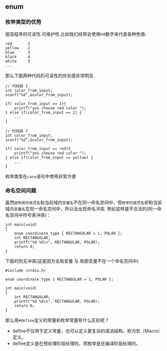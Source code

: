 ## enum

### 枚举类型的优势

提高程序的可读性.可维护性.比如我们经常会使用int数字来代表各种色值:
    
    red       1
    yellow    2 
    blue      3 
    black     4
    white     5
    ...
    
那么下面两种代码的可读性的优劣便非常明显.
    
    // 代码段 1 
    int color_from_input;
    scanf("%d",&color_from_input);
    
    if( color_from_input == 1){
        printf("you choose red color ");
    } else if(color_from_input == 2) {
        ...
    }
    
    // 代码段 2
    int color_from_input;
    scanf("%d",&color_from_input);
    
    if( color_from_input == red){
        printf("you choose red color ");
    } else if(color_from_input == yellow) {
        ...
    }

枚举类型在`case`语句中使用非常方便

### 命名空间问题 
    
虽然`结构体的成员名`和当前域内`变量名`不在同一命名空间中，但`枚举的成员名`却和当前域内`变量名`在同一命名空间中，所以会出现命名冲突.
例如这样是不合法的(同一命名空间中符号表冲突)：

    int main(void)
    {
        enum coordinate_type { RECTANGULAR = 1, POLAR };
        int RECTANGULAR;
        printf("%d %d\n", RECTANGULAR, POLAR);
        return 0;
    }

下面的则无冲突(这是因为全局变量 与 局部变量不在一个命名空间中)

    #include <stdio.h>

    enum coordinate_type { RECTANGULAR = 1, POLAR };

    int main(void)
    {
        int RECTANGULAR;
        printf("%d %d\n", RECTANGULAR, POLAR);
        return 0;
    }

那么用`#define`定义的常量和枚举常量有什么区别呢？

 - define不仅用于定义常量，也可以定义更复杂的语法结构，称为宏（Macro）定义。
 - define定义是在预处理阶段处理的，而枚举是在编译阶段处理的。




    
    